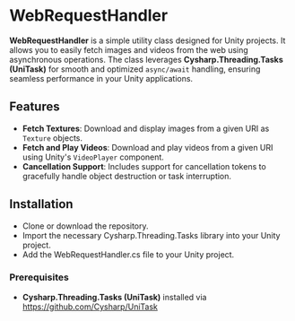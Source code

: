 # WebRequestHandler

**WebRequestHandler** is a simple utility class designed for Unity projects. It allows you to easily fetch images and videos from the web using asynchronous operations. The class leverages **Cysharp.Threading.Tasks (UniTask)** for smooth and optimized `async/await` handling, ensuring seamless performance in your Unity applications.

## Features

- **Fetch Textures**: Download and display images from a given URI as `Texture` objects.
- **Fetch and Play Videos**: Download and play videos from a given URI using Unity's `VideoPlayer` component.
- **Cancellation Support**: Includes support for cancellation tokens to gracefully handle object destruction or task interruption.

## Installation
- Clone or download the repository.
- Import the necessary Cysharp.Threading.Tasks library into your Unity project.
- Add the WebRequestHandler.cs file to your Unity project.

### Prerequisites
- **Cysharp.Threading.Tasks (UniTask)** installed via https://github.com/Cysharp/UniTask
